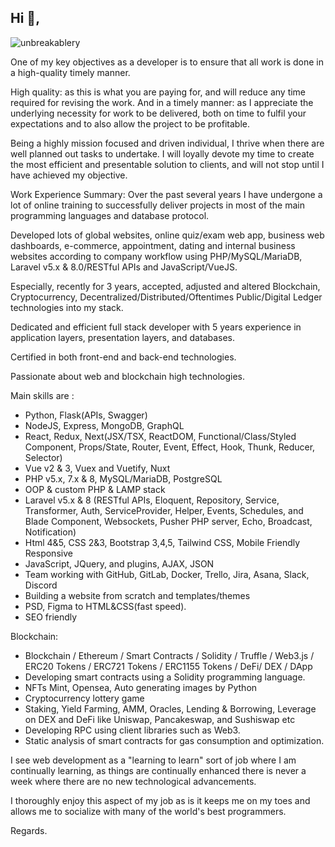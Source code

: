 ## Hi 👋,
<!-- [![Gmail Badge](https://img.shields.io/badge/-unbreakablery@gmail.com-c14438?style=flat&logo=Gmail&logoColor=white&link=mailto:unbreakablery@gmail.com)](mailto:unbreakablery@gmail.com) or [![Gmail Badge](https://img.shields.io/badge/-goldminer062304291112@gmail.com-c14438?style=flat&logo=Gmail&logoColor=white&link=mailto:goldminer062304291112@gmail.com)](mailto:goldminer062304291112@gmail.com) -->
<!-- [![Github Badge](https://img.shields.io/badge/-unbreakablery-grey?style=flat&logo=github&logoColor=white&link=https://github.com/unbreakablery/)](https://www.github.com/unbreakablery/) -->
<p align=left> <img src=https://komarev.com/ghpvc/?username=unbreakablery alt=unbreakablery /> </p>

<p align='left'>One of my key objectives as a developer is to ensure that all work is done in a high-quality timely manner.

High quality: as this is what you are paying for, and will reduce any time required for revising the work. And in a timely manner: as I appreciate the underlying necessity for work to be delivered, both on time to fulfil your expectations and to also allow the project to be profitable.

Being a highly mission focused and driven individual, I thrive when there are well planned out tasks to undertake. I will loyally devote my time to create the most efficient and presentable solution to clients, and will not stop until I have achieved my objective.

Work Experience Summary: Over the past several years I have undergone a lot of online training to successfully deliver projects in most of the main programming languages and database protocol.
  
Developed lots of global websites, online quiz/exam web app, business web dashboards, e-commerce, appointment, dating and internal business websites according to company workflow using PHP/MySQL/MariaDB, Laravel v5.x & 8.0/RESTful APIs and JavaScript/VueJS.

Especially, recently for 3 years, accepted, adjusted and altered Blockchain, Cryptocurrency, Decentralized/Distributed/Oftentimes Public/Digital Ledger technologies into my stack. 

Dedicated and efficient full stack developer with 5 years experience in application layers, presentation layers, and databases. 

Certified in both front-end and back-end technologies. 

Passionate about web and blockchain high technologies. 

Main skills are :

- Python, Flask(APIs, Swagger)
- NodeJS, Express, MongoDB, GraphQL
- React, Redux, Next(JSX/TSX, ReactDOM, Functional/Class/Styled Component, Props/State, Router, Event, Effect, Hook, Thunk, Reducer, Selector)
- Vue v2 & 3, Vuex and Vuetify, Nuxt
- PHP v5.x, 7.x & 8, MySQL/MariaDB, PostgreSQL
- OOP & custom PHP & LAMP stack
- Laravel v5.x & 8 (RESTful APIs, Eloquent, Repository, Service, Transformer, Auth, ServiceProvider, Helper,  Events, Schedules, and Blade Component,  Websockets, Pusher PHP server, Echo, Broadcast, Notification)
- Html 4&5, CSS 2&3, Bootstrap 3,4,5, Tailwind CSS, Mobile Friendly Responsive
- JavaScript, JQuery, and plugins, AJAX, JSON
- Team working with GitHub, GitLab, Docker, Trello, Jira, Asana, Slack, Discord
- Building a website from scratch and templates/themes
- PSD, Figma to HTML&CSS(fast speed).
- SEO friendly
  
Blockchain:
  
- Blockchain / Ethereum / Smart Contracts / Solidity / Truffle / Web3.js / ERC20 Tokens / ERC721 Tokens / ERC1155 Tokens / DeFi/ DEX / DApp
- Developing smart contracts using a Solidity programming language.
- NFTs Mint, Opensea, Auto generating images by Python
- Cryptocurrency lottery game
- Staking, Yield Farming, AMM, Oracles, Lending & Borrowing, Leverage on DEX and DeFi like Uniswap, Pancakeswap, and Sushiswap etc
- Developing RPC using client libraries such as Web3.
- Static analysis of smart contracts for gas consumption and optimization.

I see web development as a "learning to learn" sort of job where I am continually learning, as things are continually enhanced there is never a week where there are no new technological advancements.

I thoroughly enjoy this aspect of my job as is it keeps me on my toes and allows me to socialize with many of the world's best programmers.

Regards.</p>
